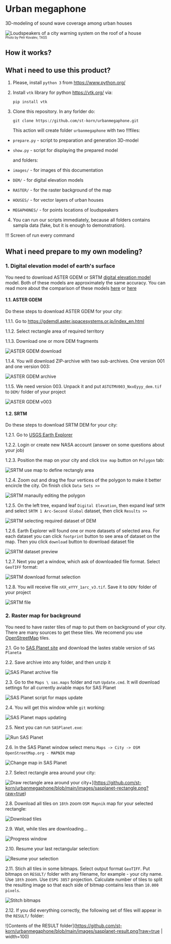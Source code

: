 # Urban megaphone
3D-modeling of sound wave coverage among urban houses

![Loudspeakers of a city warning system on the roof of a house](https://github.com/st-korn/urbanmegaphone/blob/main/images/photo.jpg?raw=true)\
<sub><sup>Photo by Petr Kovalev, TASS</sup></sub>

## How it works?


## What i need to use this product?

1. Please, install `python 3` from https://www.python.org/

2. Install `vtk` library for python https://vtk.org/ via:
    ```
    pip install vtk
    ```

3. Clone this repository. In any forlder do:
    ```
    git clone https://github.com/st-korn/urbanmegaphone.git
    ```

    This action will create folder `urbanmegaphone` with two !!!files:
- `prepare.py` - script to preparation and generation 3D-model
- `show.py` - script for displaying the prepared model

    and folders:
- `images/` - for images of this documentation
- `DEM/` - for digital elevation models
- `RASTER/` - for the raster background of the map
- `HOUSES/` - for vector layers of urban houses
- `MEGAPHONES/` - for points locations of loudspeakers

4. You can run our scripts immediately, because all folders contains sampla data (fake, but it is enough to demonstration).

!!! Screen of run every command


## What i need prepare to my own modeling?

### 1. Digital elevation model of earth's surface

You need to download ASTER GDEM or SRTM [digital elevation model](https://en.wikipedia.org/wiki/Digital_elevation_model) model. Both of these models are approximately the same accuracy. You can read more about the comparison of these models [here](https://visioterra.fr/telechargement/A003_VISIOTERRA_COMMUNICATION/HYP-082-VtWeb_SRTM_ASTER-GDEM_local_statistics_comparison.pdf) or [here](https://www.e3s-conferences.org/articles/e3sconf/pdf/2020/66/e3sconf_icgec2020_01027.pdf)

#### 1.1. ASTER GDEM

Do these steps to download ASTER GDEM for your city:

1.1.1. Go to https://gdemdl.aster.jspacesystems.or.jp/index_en.html

1.1.2. Select rectangle area of required territory

1.1.3. Download one or more DEM fragments

![ASTER GDEM download](https://github.com/st-korn/urbanmegaphone/blob/main/images/astergdem-download.png?raw=true)

1.1.4. You will download ZIP-archive with two sub-archives. One version 001 and one version 003:

![ASTER GDEM archive](https://github.com/st-korn/urbanmegaphone/blob/main/images/astergdem-archive.png?raw=true)

1.1.5. We need version 003. Unpack it and put `ASTGTMV003_NxxEyyy_dem.tif` to `DEM/` folder of your project

![ASTER GDEM v003](https://github.com/st-korn/urbanmegaphone/blob/main/images/astergdem-v003.png?raw=true)

#### 1.2. SRTM

Do these steps to download SRTM DEM for your city:

1.2.1. Go to [USGS Earth Explorer](https://earthexplorer.usgs.gov/)

1.2.2. Login or create new NASA account (answer on some questions about your job)

1.2.3. Position the map on your city and click `Use map` button on `Polygon` tab:

![SRTM use map to define rectangly area](https://github.com/st-korn/urbanmegaphone/blob/main/images/srtm-select.png?raw=true)

1.2.4. Zoom out and drag the four vertices of the polygon to make it better encircle the city. On finish click `Data Sets >>`

![SRTM manaully editing the polygon](https://github.com/st-korn/urbanmegaphone/blob/main/images/srtm-edit.png?raw=true)

1.2.5. On the left tree, expand leaf `Digital Elevation`, then expand leaf `SRTM` and select `SRTM 1 Arc-Second Global` dataset, then click `Results >>`

![SRTM selecting required dataset of DEM](https://github.com/st-korn/urbanmegaphone/blob/main/images/srtm-edit.png?raw=true)

1.2.6. Earth Explorer will found one or more datasets of selected area. For each dataset you can click `footprint` button to see area of dataset on the map. Then you click `download` button to download dataset file

![SRTM dataset preview](https://github.com/st-korn/urbanmegaphone/blob/main/images/srtm-preview.png?raw=true)

1.2.7. Next you get a window, which ask of downloaded file format. Select `GeoTIFF` format:

![SRTM download format selection](https://github.com/st-korn/urbanmegaphone/blob/main/images/srtm-download.png?raw=true)

1.2.8. You will receive file `nXX_eYYY_1arc_v3.tif`. Save it to `DEM/` folder of your project

![SRTM file](https://github.com/st-korn/urbanmegaphone/blob/main/images/srtm-v3.png?raw=true)

### 2. Raster map for background

You need to have raster tiles of map to put them on background of your city. There are many sources to get these tiles. We recomend you use [OpenStreetMap](osm.org) tiles.

2.1. Go to [SAS Planet site](https://www.sasgis.org/download/) and download the lastes stable version of `SAS Planeta`

2.2. Save archive into any folder, and then unzip it

![SAS Planet archive file](https://github.com/st-korn/urbanmegaphone/blob/main/images/sasplanet-source.png?raw=true)

2.3. Go to the `Maps \ sas.maps` folder and run `Update.cmd`. It will download settings for all currently aviable maps for SAS Planet

![SAS Planet script for maps update](https://github.com/st-korn/urbanmegaphone/blob/main/images/sasplanet-gotomap.gif?raw=true)

2.4. You will get this window while `git` working:

![SAS Planet maps updating](https://github.com/st-korn/urbanmegaphone/blob/main/images/sasplanet-mapupdate.png?raw=true)

2.5. Next you can run `SASPlanet.exe`:

![Run SAS Planet](https://github.com/st-korn/urbanmegaphone/blob/main/images/sasplanet-run.png?raw=true)

2.6. In the SAS Planet window select menu `Maps -> City -> OSM OpenStreetMap.org - MAPNIK` map

![Change map in SAS Planet](https://github.com/st-korn/urbanmegaphone/blob/main/images/sasplanet-changemap.png?raw=true)

2.7. Select rectangle area around your city:

![Draw rectangle area around your city](https://github.com/st-korn/urbanmegaphone/blob/main/images/sasplanet-download.png?raw=true)+](https://github.com/st-korn/urbanmegaphone/blob/main/images/sasplanet-rectangle.png?raw=true)

2.8. Download all tiles on `18th` zoom `OSM Mapnik` map for your selected rectangle:

![Download tiles](https://github.com/st-korn/urbanmegaphone/blob/main/images/sasplanet-download.png?raw=true)

2.9. Wait, while tiles are downloading...

![Progress window](https://github.com/st-korn/urbanmegaphone/blob/main/images/sasplanet-downloading.png?raw=true)

2.10. Resume your last rectangular selection:

![Resume your selection](https://github.com/st-korn/urbanmegaphone/blob/main/images/sasplanet-lastselection.png?raw=true)

2.11. Stich all tiles in some bitmaps. Select output format `GeoTIFF`. Put bitmaps on `RESULT/` folder with any filename, for example - your city name. Use `18th` zoom. Use `ESPG 3857` projection.
Calculate number of tiles to split the resulting image so that each side of bitmap contains less than `10.000 pixels`.

![Stitch bitmaps](https://github.com/st-korn/urbanmegaphone/blob/main/images/sasplanet-stitch.png?raw=true)

2.12. If you did everything correctly, the following set of files will appear in the `RESULT/` folder:

![Contents of the RESULT folder](https://github.com/st-korn/urbanmegaphone/blob/main/images/sasplanet-result.png?raw=true | width=100)
